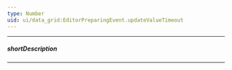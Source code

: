 ```yaml
---
type: Number
uid: ui/data_grid:EditorPreparingEvent.updateValueTimeout
---
```

---
##### shortDescription
<!-- Description goes here -->

---
<!-- Description goes here -->